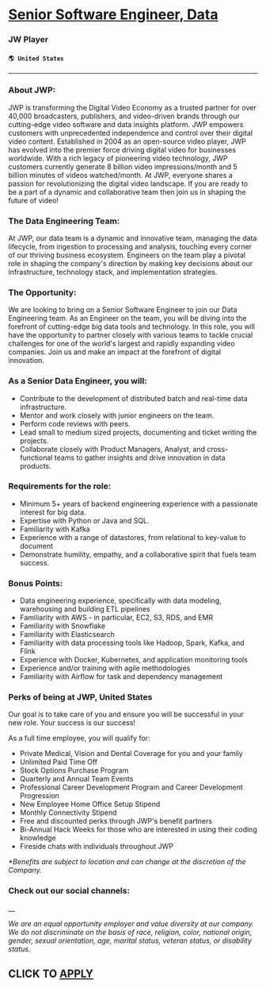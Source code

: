 # [Senior Software Engineer, Data](https://www.remotewlb.com/apply/senior-software-engineer-data-77191)  
### JW Player  
#### `🌎 United States`  

****

### About JWP:

JWP is transforming the Digital Video Economy as a trusted partner for over 40,000 broadcasters, publishers, and video-driven brands through our cutting-edge video software and data insights platform. JWP empowers customers with unprecedented independence and control over their digital video content. Established in 2004 as an open-source video player, JWP has evolved into the premier force driving digital video for businesses worldwide. With a rich legacy of pioneering video technology, JWP customers currently generate 8 billion video impressions/month and 5 billion minutes of videos watched/month. At JWP, everyone shares a passion for revolutionizing the digital video landscape. If you are ready to be a part of a dynamic and collaborative team then join us in shaping the future of video!

### The Data Engineering Team:

At JWP, our data team is a dynamic and innovative team, managing the data lifecycle, from ingestion to processing and analysis, touching every corner of our thriving business ecosystem. Engineers on the team play a pivotal role in shaping the company's direction by making key decisions about our infrastructure, technology stack, and implementation strategies.

### The Opportunity:

We are looking to bring on a Senior Software Engineer to join our Data Engineering team. As an Engineer on the team, you will be diving into the forefront of cutting-edge big data tools and technology. In this role, you will have the opportunity to partner closely with various teams to tackle crucial challenges for one of the world's largest and rapidly expanding video companies. Join us and make an impact at the forefront of digital innovation.

### As a Senior Data Engineer, you will:

  * Contribute to the development of distributed batch and real-time data infrastructure.
  * Mentor and work closely with junior engineers on the team. 
  * Perform code reviews with peers. 
  * Lead small to medium sized projects, documenting and ticket writing the projects. 
  * Collaborate closely with Product Managers, Analyst, and cross-functional teams to gather insights and drive innovation in data products. 

### Requirements for the role:

  * Minimum 5+ years of backend engineering experience with a passionate interest for big data.
  * Expertise with Python or Java and SQL. 
  * Familiarity with Kafka
  * Experience with a range of datastores, from relational to key-value to document
  * Demonstrate humility, empathy, and a collaborative spirit that fuels team success. 

### Bonus Points:

  * Data engineering experience, specifically with data modeling, warehousing and building ETL pipelines
  * Familiarity with AWS - in particular, EC2, S3, RDS, and EMR
  * Familiarity with Snowflake
  * Familiarity with Elasticsearch
  * Familiarity with data processing tools like Hadoop, Spark, Kafka, and Flink
  * Experience with Docker, Kubernetes, and application monitoring tools
  * Experience and/or training with agile methodologies
  * Familiarity with Airflow for task and dependency management

### Perks of being at JWP, United States

Our goal is to take care of you and ensure you will be successful in your new role. Your success is our success!

As a full time employee, you will qualify for:

  * Private Medical, Vision and Dental Coverage for you and your family
  * Unlimited Paid Time Off
  * Stock Options Purchase Program
  * Quarterly and Annual Team Events
  * Professional Career Development Program and Career Development Progression
  * New Employee Home Office Setup Stipend
  * Monthly Connectivity Stipend
  * Free and discounted perks through JWP's benefit partners
  * Bi-Annual Hack Weeks for those who are interested in using their coding knowledge
  * Fireside chats with individuals throughout JWP

 _*Benefits are subject to location and can change at the discretion of the Company._

### Check out our social channels:

 __

 _We are an equal opportunity employer and value diversity at our company. We do not discriminate on the basis of race, religion, color, national origin, gender, sexual orientation, age, marital status, veteran status, or disability status._

  
## CLICK TO [APPLY](https://www.remotewlb.com/apply/senior-software-engineer-data-77191)

